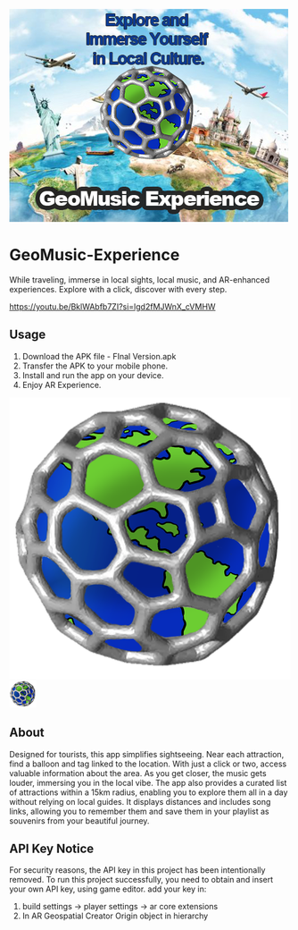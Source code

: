 ![Photo](<photo.png>)

# GeoMusic-Experience
While traveling, immerse in local sights, local music, and AR-enhanced experiences. Explore with a click, discover with every step.

https://youtu.be/BklWAbfb7ZI?si=lgd2fMJWnX_cVMHW

## Usage

1. Download the APK file - FInal Version.apk
2. Transfer the APK to your mobile phone.
3. Install and run the app on your device.
4. Enjoy AR Experience.

![Photo](<Assets/Icons/Tipka bolja.png>)
<img src="Assets/Icons/Tipka bolja.png" width="48">

## About
Designed for tourists, this app simplifies sightseeing. Near each attraction, find a balloon and tag linked to the location. With just a click or two, access valuable information about the area. 
As you get closer, the music gets louder, immersing you in the local vibe. The app also provides a curated list of attractions within a 15km radius, enabling you to explore them all in a day without relying on local guides. It displays distances and includes song links, allowing you to remember them and save them in your playlist as souvenirs from your beautiful journey.

## API Key Notice
For security reasons, the API key in this project has been intentionally removed. To run this project successfully, you need to obtain and insert your own API key, using game editor.
add your key in:
1.  build settings -> player settings -> ar core extensions
2.  In AR Geospatial Creator Origin object in hierarchy

